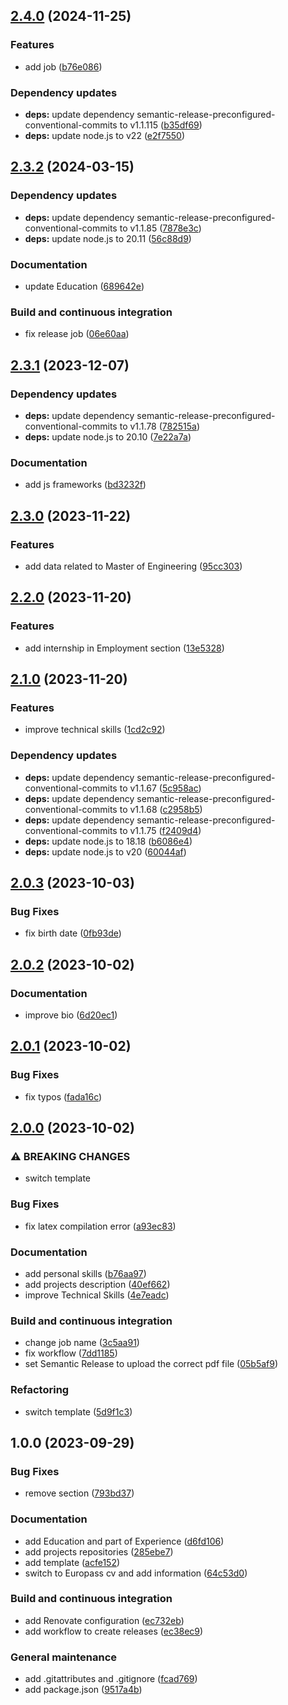 ## [2.4.0](https://github.com/FilippoVissani/curriculum-vitae/compare/2.3.2...2.4.0) (2024-11-25)

### Features

* add job ([b76e086](https://github.com/FilippoVissani/curriculum-vitae/commit/b76e086af9767ce8201beb97341a1ca732dca239))

### Dependency updates

* **deps:** update dependency semantic-release-preconfigured-conventional-commits to v1.1.115 ([b35df69](https://github.com/FilippoVissani/curriculum-vitae/commit/b35df698a91f8b250e35a8832080c893c549562d))
* **deps:** update node.js to v22 ([e2f7550](https://github.com/FilippoVissani/curriculum-vitae/commit/e2f7550f6844148b48ced9a9e48cddfa459e94bb))

## [2.3.2](https://github.com/FilippoVissani/curriculum-vitae/compare/2.3.1...2.3.2) (2024-03-15)


### Dependency updates

* **deps:** update dependency semantic-release-preconfigured-conventional-commits to v1.1.85 ([7878e3c](https://github.com/FilippoVissani/curriculum-vitae/commit/7878e3c59608a01b975980a384b7c028930baeaa))
* **deps:** update node.js to 20.11 ([56c88d9](https://github.com/FilippoVissani/curriculum-vitae/commit/56c88d9406244a666d7ab4d3520f9278cc6ca603))


### Documentation

* update Education ([689642e](https://github.com/FilippoVissani/curriculum-vitae/commit/689642e852293f4cebcdb9e47b40979882ee78ef))


### Build and continuous integration

* fix release job ([06e60aa](https://github.com/FilippoVissani/curriculum-vitae/commit/06e60aa2d5715e24ebc0d9ae82ba625ac9a0a9f3))

## [2.3.1](https://github.com/FilippoVissani/curriculum-vitae/compare/2.3.0...2.3.1) (2023-12-07)


### Dependency updates

* **deps:** update dependency semantic-release-preconfigured-conventional-commits to v1.1.78 ([782515a](https://github.com/FilippoVissani/curriculum-vitae/commit/782515a3afacdfa449300100590238e6b43585b6))
* **deps:** update node.js to 20.10 ([7e22a7a](https://github.com/FilippoVissani/curriculum-vitae/commit/7e22a7ab395dabd34128dc4d20eb9654df3752b9))


### Documentation

* add js frameworks ([bd3232f](https://github.com/FilippoVissani/curriculum-vitae/commit/bd3232f092500439fbb4421e3e4f871b99487baf))

## [2.3.0](https://github.com/FilippoVissani/curriculum-vitae/compare/2.2.0...2.3.0) (2023-11-22)


### Features

* add data related to Master of Engineering ([95cc303](https://github.com/FilippoVissani/curriculum-vitae/commit/95cc3038c8c1b87839e3031ef8ca9dead7549428))

## [2.2.0](https://github.com/FilippoVissani/curriculum-vitae/compare/2.1.0...2.2.0) (2023-11-20)


### Features

* add internship in Employment section ([13e5328](https://github.com/FilippoVissani/curriculum-vitae/commit/13e5328d45f5739470bf1f655c93020afa5332c3))

## [2.1.0](https://github.com/FilippoVissani/curriculum-vitae/compare/2.0.3...2.1.0) (2023-11-20)


### Features

* improve technical skills ([1cd2c92](https://github.com/FilippoVissani/curriculum-vitae/commit/1cd2c924f34079754d1b1150829315ea7250d280))


### Dependency updates

* **deps:** update dependency semantic-release-preconfigured-conventional-commits to v1.1.67 ([5c958ac](https://github.com/FilippoVissani/curriculum-vitae/commit/5c958ac6850080be4928f65bb4975c76bc264c62))
* **deps:** update dependency semantic-release-preconfigured-conventional-commits to v1.1.68 ([c2958b5](https://github.com/FilippoVissani/curriculum-vitae/commit/c2958b561098a4a4cb325d86dd50d2ab7c689ee8))
* **deps:** update dependency semantic-release-preconfigured-conventional-commits to v1.1.75 ([f2409d4](https://github.com/FilippoVissani/curriculum-vitae/commit/f2409d47eddbe43ba68f2925e1056f6bd8897227))
* **deps:** update node.js to 18.18 ([b6086e4](https://github.com/FilippoVissani/curriculum-vitae/commit/b6086e4de93908e2219a3954590dac706fc1cd0a))
* **deps:** update node.js to v20 ([60044af](https://github.com/FilippoVissani/curriculum-vitae/commit/60044af292cc2e40f052d3cfe33c79bf88c5759b))

## [2.0.3](https://github.com/FilippoVissani/curriculum-vitae/compare/2.0.2...2.0.3) (2023-10-03)


### Bug Fixes

* fix birth date ([0fb93de](https://github.com/FilippoVissani/curriculum-vitae/commit/0fb93defe5456d456a0226922a142aa6a78e4fcb))

## [2.0.2](https://github.com/FilippoVissani/curriculum-vitae/compare/2.0.1...2.0.2) (2023-10-02)


### Documentation

* improve bio ([6d20ec1](https://github.com/FilippoVissani/curriculum-vitae/commit/6d20ec168e16bde370b5b74b8f0e76d113d4ff6e))

## [2.0.1](https://github.com/FilippoVissani/curriculum-vitae/compare/2.0.0...2.0.1) (2023-10-02)


### Bug Fixes

* fix typos ([fada16c](https://github.com/FilippoVissani/curriculum-vitae/commit/fada16c573143d6191721f9c96e2b74c4b5446fc))

## [2.0.0](https://github.com/FilippoVissani/curriculum-vitae/compare/1.0.0...2.0.0) (2023-10-02)


### ⚠ BREAKING CHANGES

* switch template

### Bug Fixes

* fix latex compilation error ([a93ec83](https://github.com/FilippoVissani/curriculum-vitae/commit/a93ec83a30f2712a94f187e5087b801a177bffe8))


### Documentation

* add personal skills ([b76aa97](https://github.com/FilippoVissani/curriculum-vitae/commit/b76aa977ef7f360be8dac1a9fc5b15140a8b9f43))
* add projects description ([40ef662](https://github.com/FilippoVissani/curriculum-vitae/commit/40ef66255614d60c885609a96533bb031989083e))
* improve Technical Skills ([4e7eadc](https://github.com/FilippoVissani/curriculum-vitae/commit/4e7eadc7785887b8f0692c81261b18e381df9c4e))


### Build and continuous integration

* change job name ([3c5aa91](https://github.com/FilippoVissani/curriculum-vitae/commit/3c5aa91c68b26e91e8e2b15e7107441e58435aba))
* fix workflow ([7dd1185](https://github.com/FilippoVissani/curriculum-vitae/commit/7dd1185ce534254b1f49917257783fd94bd040ff))
* set Semantic Release to upload the correct pdf file ([05b5af9](https://github.com/FilippoVissani/curriculum-vitae/commit/05b5af984a298ba0f3e2f652bb5577255492d726))


### Refactoring

* switch template ([5d9f1c3](https://github.com/FilippoVissani/curriculum-vitae/commit/5d9f1c35124a5d6b432c95461df430b05076d0db))

## 1.0.0 (2023-09-29)


### Bug Fixes

* remove section ([793bd37](https://github.com/FilippoVissani/curriculum-vitae/commit/793bd3728c471fd2b9d264bf9bff907ffef0129f))


### Documentation

* add Education and part of Experience ([d6fd106](https://github.com/FilippoVissani/curriculum-vitae/commit/d6fd106e34ca4cb94643c04088dc80e343393cec))
* add projects repositories ([285ebe7](https://github.com/FilippoVissani/curriculum-vitae/commit/285ebe70ff5f4774136046ce8b817aa19b2e911e))
* add template ([acfe152](https://github.com/FilippoVissani/curriculum-vitae/commit/acfe15292ec590d10e09f8bd57e4b0ae4433e84c))
* switch to Europass cv and add information ([64c53d0](https://github.com/FilippoVissani/curriculum-vitae/commit/64c53d01cf6c0f1d4ef30432d98663e415886e3b))


### Build and continuous integration

* add Renovate configuration ([ec732eb](https://github.com/FilippoVissani/curriculum-vitae/commit/ec732ebbb2cd535c3006459a23bfd93e539d19d8))
* add workflow to create releases ([ec38ec9](https://github.com/FilippoVissani/curriculum-vitae/commit/ec38ec92f8c2bb1aa04099be6233a5c5a206771d))


### General maintenance

* add .gitattributes and .gitignore ([fcad769](https://github.com/FilippoVissani/curriculum-vitae/commit/fcad76996685a50730295276f0225e3fcfe30715))
* add package.json ([9517a4b](https://github.com/FilippoVissani/curriculum-vitae/commit/9517a4b316dcee70f4ecb1701e870eac2f18c0f9))

